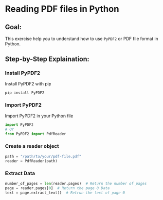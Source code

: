 # Reading PDF files in Python

## Goal:

This exercise help you to understand how to use `PyPDF2` or PDF file format in Python.

## Step-by-Step Explaination:

### Install PyPDF2

Install PyPDF2 with pip

```sh
pip install PyPDF2
```

### Import PyPDF2

Import PyPDF2 in your Python file

```python
import PyPDF2
# Or
from PyPDF2 import PdfReader
```

### Create a reader object

```python
path = "/path/to/your/pdf-file.pdf"
reader = PdfReader(path)
```

### Extract Data

```python
number_of_pages = len(reader.pages)  # Return the number of pages
page = reader.pages[0]  # Return the page 0 Data
text = page.extract_text()  # Retrun the text of page 0
```